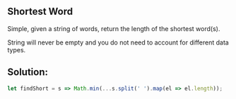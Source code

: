 
## Shortest Word
Simple, given a string of words, return the length of the shortest word(s).

String will never be empty and you do not need to account for different data types.






## Solution:

```javascript
let findShort = s => Math.min(...s.split(' ').map(el => el.length));

```


